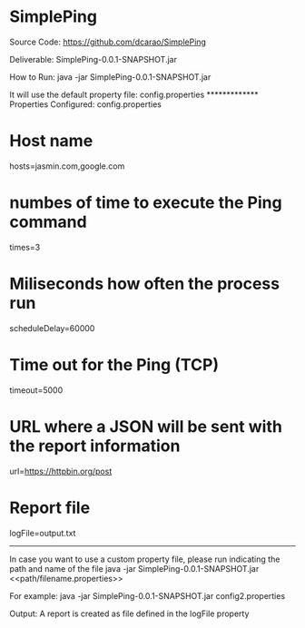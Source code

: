 # SimplePing
Source Code:
https://github.com/dcarao/SimplePing

Deliverable:
SimplePing-0.0.1-SNAPSHOT.jar

How to Run:
java -jar SimplePing-0.0.1-SNAPSHOT.jar

It will use the default property file: config.properties
************* Properties Configured: config.properties
# Host name
hosts=jasmin.com,google.com
# numbes of time to execute the Ping command
times=3
# Miliseconds how often the process run
scheduleDelay=60000
# Time out for the Ping (TCP)
timeout=5000
# URL where a JSON will be sent with the report information
url=https://httpbin.org/post
# Report file
logFile=output.txt
************************************

In case you want to use a custom property file, please run indicating the path and name of the file
  java -jar SimplePing-0.0.1-SNAPSHOT.jar <<path/filename.properties>>

For example:
  java -jar SimplePing-0.0.1-SNAPSHOT.jar config2.properties

Output:
A report is created as file defined in the logFile property


